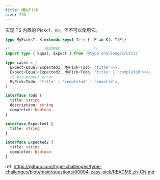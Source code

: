 ```yaml
---
title: 模拟Pick
size: 730
---
```

实现 TS 内置的 Pick`<T, K>`，但不可以使用它。

```ts
type MyPick<T, K extends keyof T> = { [P in K]: T[P]}

/* _____________ 测试用例 _____________ */
import type { Equal, Expect } from '@type-challenges/utils'

type cases = [
  Expect<Equal<Expected1, MyPick<Todo, 'title'>>>,
  Expect<Equal<Expected2, MyPick<Todo, 'title' | 'completed'>>>,
  // @ts-expect-error
  MyPick<Todo, 'title' | 'completed' | 'invalid'>,
]

interface Todo {
  title: string
  description: string
  completed: boolean
}

interface Expected1 {
  title: string
}

interface Expected2 {
  title: string
  completed: boolean
}
```

ref:
https://github.com/type-challenges/type-challenges/blob/main/questions/00004-easy-pick/README.zh-CN.md

